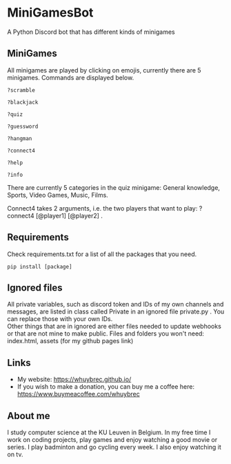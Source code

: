 # MiniGamesBot

A Python Discord bot that has different kinds of minigames


## MiniGames

All minigames are played by clicking on emojis, currently there are 5 minigames. Commands are displayed below.

```
?scramble

?blackjack

?quiz

?guessword

?hangman

?connect4

?help

?info
```

There are currently 5 categories in the quiz minigame: General knowledge, Sports, Video Games, Music, Films.

Connect4 takes 2 arguments, i.e. the two players that want to play: ?connect4 [@player1] [@player2] .


## Requirements

Check requirements.txt for a list of all the packages that you need.

```
pip install [package]
```


## Ignored files

All private variables, such as discord token and IDs of my own channels and messages, are listed in class called Private in an ignored file private.py . You can replace those with your own IDs.  
Other things that are in ignored are either files needed to update webhooks or that are not mine to make public.
Files and folders you won't need: index.html, assets (for my github pages link)

 
## Links

* My website: https://whuybrec.github.io/
* If you wish to make a donation, you can buy me a coffee here: https://www.buymeacoffee.com/whuybrec


## About me

I study computer science at the KU Leuven in Belgium.
In my free time I work on coding projects, play games and enjoy watching a good movie or series.
I play badminton and go cycling every week. I also enjoy watching it on tv.

